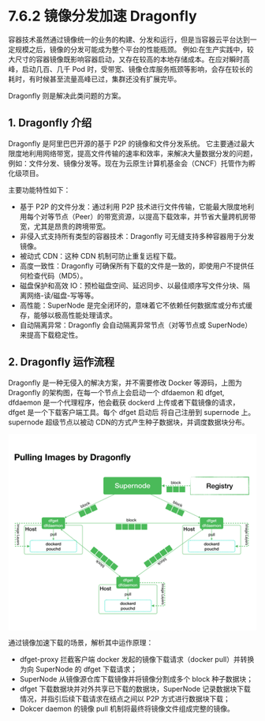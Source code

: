 # 7.6.2 镜像分发加速 Dragonfly

容器技术虽然通过镜像统一的业务的构建、分发和运行，但是当容器云平台达到一定规模之后，镜像的分发可能成为整个平台的性能瓶颈。 例如:在生产实践中，较大尺寸的容器镜像既影响容器启动，又存在较高的本地存储成本。在应对瞬时高峰，启动几百、几千 Pod 时，受带宽、镜像仓库服务瓶颈等影响，会存在较长的耗时，有时候甚至流量高峰已过，集群还没有扩展完毕。

Dragonfly 则是解决此类问题的方案。

## 1. Dragonfly 介绍

Dragonfly 是阿里巴巴开源的基于 P2P 的镜像和文件分发系统。 它主要通过最大限度地利用网络带宽，提高文件传输的速率和效率，来解决大量数据分发的问题，例如：文件分发、镜像分发等。现在为云原生计算机基金会（CNCF）托管作为孵化级项目。

主要功能特性如下：

- 基于 P2P 的文件分发：通过利用 P2P 技术进行文件传输，它能最大限度地利用每个对等节点（Peer）的带宽资源，以提高下载效率，并节省大量跨机房带宽，尤其是昂贵的跨境带宽。
- 非侵入式支持所有类型的容器技术：Dragonfly 可无缝支持多种容器用于分发镜像。
- 被动式 CDN：这种 CDN 机制可防止重复远程下载。
- 高度一致性：Dragonfly 可确保所有下载的文件是一致的，即使用户不提供任何检查代码（MD5）。
- 磁盘保护和高效 IO：预检磁盘空间、延迟同步、以最佳顺序写文件分块、隔离网络-读/磁盘-写等等。
- 高性能：SuperNode 是完全闭环的，意味着它不依赖任何数据库或分布式缓存，能够以极高性能处理请求。
- 自动隔离异常：Dragonfly 会自动隔离异常节点（对等节点或 SuperNode）来提高下载稳定性。


## 2. Dragonfly 运作流程

Dragonfly 是一种无侵入的解决方案，并不需要修改 Docker 等源码，上图为 Dragonfly 的架构图，在每一个节点上会启动一个 dfdaemon 和 dfget, dfdaemon 是一个代理程序，他会截获 dockerd 上传或者下载镜像的请求， dfget 是一个下载客户端工具。每个 dfget 启动后 将自己注册到 supernode 上。 supernode 超级节点以被动 CDN的方式产生种子数据块，并调度数据块分布。

<div  align="center">
	<img src="../assets/dragonfly.png" width = "550"  align=center />
</div>

通过镜像加速下载的场景，解析其中运作原理：

- dfget-proxy 拦截客户端 docker 发起的镜像下载请求（docker pull）并转换为向 SuperNode 的 dfget 下载请求；
- SuperNode 从镜像源仓库下载镜像并将镜像分割成多个 block 种子数据块；
- dfget 下载数据块并对外共享已下载的数据块，SuperNode 记录数据块下载情况，并指引后续下载请求在结点之间以 P2P 方式进行数据块下载；
- Dokcer daemon 的镜像 pull 机制将最终将镜像文件组成完整的镜像。